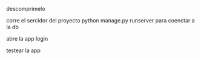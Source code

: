 descomprimelo

corre el sercidor del proyecto python manage.py runserver para coenctar a la db

abre la app login 

testear la app 
